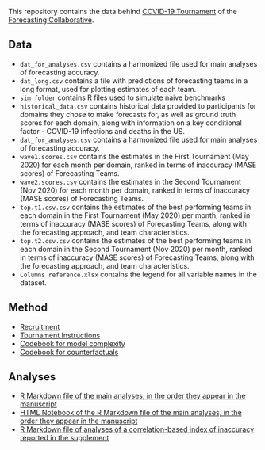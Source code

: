 This repository contains the data behind [COVID-19 Tournament](https://predictions.uwaterloo.ca/tournament) of the [Forecasting Collaborative](https://predictions.uwaterloo.ca/).

## Data

* `dat_for_analyses.csv` contains a harmonized file used for main analyses of forecasting accuracy.
* `dat_long.csv` contains a file with predictions of forecasting teams in a long format, used for plotting estimates of each team.
* `sim folder` contains R files used to simulate naive benchmarks
* `historical_data.csv` contains historical data provided to participants for domains they chose to make forecasts for, as well as ground truth scores for each domain, along with information on a key conditional factor - COVID-19 infections and deaths in the US.
* `dat_for_analyses.csv` contains a harmonized file used for main analyses of forecasting accuracy.
* `wave1.scores.csv` contains the estimates in the First Tournament (May 2020) for each month per domain, ranked in terms of inaccuracy (MASE scores) of Forecasting Teams.
* `wave2.scores.csv` contains the estimates in the Second Tournament (Nov 2020) for each month per domain, ranked in terms of inaccuracy (MASE scores) of Forecasting Teams.
* `top.t1.csv.csv` contains the estimates of the best performing teams in each domain in the First Tournament (May 2020) per month, ranked in terms of inaccuracy (MASE scores) of Forecasting Teams, along with the forecasting approach, and team characteristics.
* `top.t2.csv.csv` contains the estimates of the best performing teams in each domain in the Second Tournament (Nov 2020) per month, ranked in terms of inaccuracy (MASE scores) of Forecasting Teams, along with the forecasting approach, and team characteristics.
* `Columns reference.xlsx` contains the legend for all variable names in the dataset.

## Method

* [Recruitment](https://predictions.uwaterloo.ca/tournament/)
* [Tournament Instructions](https://predictions.uwaterloo.ca/instructions/)
* [Codebook for model complexity](https://github.com/grossmania/Forecasting-Tournament/blob/main/ModelType+ComplexityCodebook_2020-07-21-MTG-LT-57.docx?raw=true)
* [Codebook for counterfactuals](https://github.com/grossmania/Forecasting-Tournament/blob/main/TournamentCounterfactualWorldviewCodebook_2021-07-12.docx?raw=true)


## Analyses

* [R Markdown file of the main analyses, in the order they appear in the manuscript](https://github.com/grossmania/Forecasting-Tournament/blob/main/Wave%201%2B2%20Analyses%20FINAL%20FOR%20MANUSCRIPT.Rmd)
* [HTML Notebook of the R Markdown file of the main analyses, in the order they appear in the manuscript](https://github.com/grossmania/Forecasting-Tournament/blob/main/Wave-1%2B2-Analyses-FINAL-FOR-MANUSCRIPT.html)
* [R Markdown file of analyses of a correlation-based index of inaccuracy reported in the supplement](https://github.com/grossmania/Forecasting-Tournament/blob/d9b9c6eea457a6c7cddeea2274bad3ea4cb25ff5/Correlation%20Coefficients%20by%20Teams%20and%20Tasks.Rmd)
